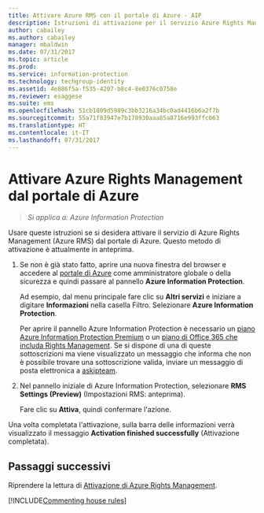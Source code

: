 ```yaml
---
title: Attivare Azure RMS con il portale di Azure - AIP
description: Istruzioni di attivazione per il servizio Azure Rights Management per iniziare a proteggere documenti e messaggi di posta elettronica.
author: cabailey
ms.author: cabailey
manager: mbaldwin
ms.date: 07/31/2017
ms.topic: article
ms.prod: 
ms.service: information-protection
ms.technology: techgroup-identity
ms.assetid: 4e886f5a-f535-4207-b8c4-8e0376c0758e
ms.reviewer: esaggese
ms.suite: ems
ms.openlocfilehash: 51cb1809d5989c3bb3216a34bc0ad4416b6a2f7b
ms.sourcegitcommit: 55a71f83947e7b178930aaa85a8716e993ffc063
ms.translationtype: HT
ms.contentlocale: it-IT
ms.lasthandoff: 07/31/2017
---
```

# <a name="how-to-activate-azure-rights-management-from-the-azure-portal"></a>Attivare Azure Rights Management dal portale di Azure

>*Si applica a: Azure Information Protection*


Usare queste istruzioni se si desidera attivare il servizio di Azure Rights Management (Azure RMS) dal portale di Azure. Questo metodo di attivazione è attualmente in anteprima.

1. Se non è già stato fatto, aprire una nuova finestra del browser e accedere al [portale di Azure](https://portal.azure.com) come amministratore globale o della sicurezza e quindi passare al pannello **Azure Information Protection**.
    
    Ad esempio, dal menu principale fare clic su **Altri servizi** e iniziare a digitare **Informazioni** nella casella Filtro. Selezionare **Azure Information Protection**.
    
    Per aprire il pannello Azure Information Protection è necessario un [piano Azure Information Protection Premium](https://www.microsoft.com/cloud-platform/azure-information-protection-pricing) o un [piano di Office 365 che includa Rights Management](http://download.microsoft.com/download/E/C/F/ECF42E71-4EC0-48FF-AA00-577AC14D5B5C/Azure_Information_Protection_licensing_datasheet_EN-US.pdf). Se si dispone di una di queste sottoscrizioni ma viene visualizzato un messaggio che informa che non è possibile trovare una sottoscrizione valida, inviare un messaggio di posta elettronica a [askipteam](mailto:askipteam@microsoft.com?subject=I%20cannot%20activate%20RMS).

2. Nel pannello iniziale di Azure Information Protection, selezionare **RMS Settings (Preview)** (Impostazioni RMS: anteprima).  
    
    Fare clic su **Attiva**, quindi confermare l'azione. 

Una volta completata l'attivazione, sulla barra delle informazioni verrà visualizzato il messaggio **Activation finished successfully** (Attivazione completata).


## <a name="next-steps"></a>Passaggi successivi
Riprendere la lettura di [Attivazione di Azure Rights Management](activate-service.md#configuring-onboarding-controls-for-a-phased-deployment).


[!INCLUDE[Commenting house rules](../includes/houserules.md)]